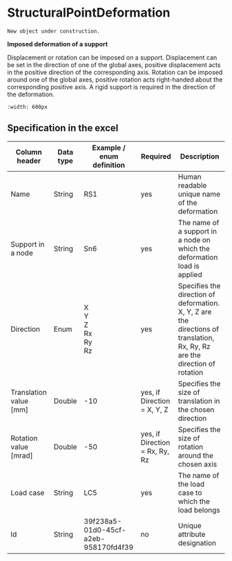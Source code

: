 # StructuralPointDeformation

```{warning}
New object under construction.
```

**Imposed deformation of a support**

Displacement or rotation can be imposed on a support. Displacement can be set in the direction of one of the global axes, positive displacement acts in the positive direction of the corresponding axis. Rotation can be imposed around one of the global axes, positive rotation acts right-handed about the corresponding positive axis. A rigid support is required in the direction of the deformation.

```{image} ../.gitbook/assets/41b_deformation_of_support.png
:width: 600px
```

## Specification in the excel

| Column header | Data type | Example / enum definition | Required | Description |
|---|---|---|---|---|
| Name | String | RS1 | yes | Human readable unique name of the deformation |
| Support in a node | String | Sn6 | yes | The name of a support in a node on which the deformation load is applied |
| Direction | Enum | X<br>Y<br>Z<br>Rx<br>Ry<br>Rz | yes | Specifies the direction of deformation. X, Y, Z are the directions of translation, Rx, Ry, Rz are the direction of rotation |
| Translation value [mm] | Double | -10 | yes, if Direction = X, Y, Z | Specifies the size of translation in the chosen direction |
| Rotation value [mrad] | Double | -50 | yes, if Direction = Rx, Ry, Rz | Specifies the size of rotation around the chosen axis |
| Load case | String | LC5 | yes | The name of the load case to which the load belongs|
| Id | String | 39f238a5-01d0-45cf-a2eb-958170fd4f39 | no | Unique attribute designation |
